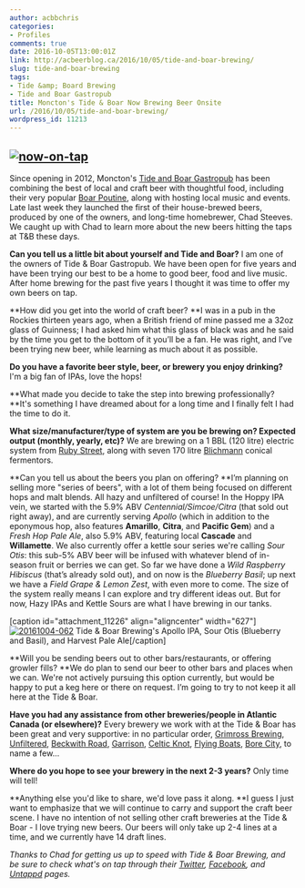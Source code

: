 ```yaml
---
author: acbbchris
categories:
- Profiles
comments: true
date: 2016-10-05T13:00:01Z
link: http://acbeerblog.ca/2016/10/05/tide-and-boar-brewing/
slug: tide-and-boar-brewing
tags:
- Tide &amp; Board Brewing
- Tide and Boar Gastropub
title: Moncton's Tide & Boar Now Brewing Beer Onsite
url: /2016/10/05/tide-and-boar-brewing/
wordpress_id: 11213
---
```


## [![now-on-tap](http://acbeerblog.ca/wp-content/uploads/2017/10/now-on-tap-1024x538.jpg)](http://acbeerblog.ca/wp-content/uploads/2017/10/now-on-tap.jpg)


Since opening in 2012, Moncton's [Tide and Boar Gastropub](http://www.tideandboar.com/) has been combining the best of local and craft beer with thoughtful food, including their very popular [Boar Poutine](https://www.google.ca/search?q=Boar+Poutine&source=lnms&tbm=isch&sa=X&ved=0ahUKEwiUqs6dl8LPAhXCNx4KHZF2DNsQ_AUICCgB&biw=1600&bih=699), along with hosting local music and events. Late last week they launched the first of their house-brewed beers, produced by one of the owners, and long-time homebrewer, Chad Steeves. We caught up with Chad to learn more about the new beers hitting the taps at T&B these days.

**Can you tell us a little bit about yourself and Tide and Boar?**
I am one of the owners of Tide & Boar Gastropub. We have been open for five years and have been trying our best to be a home to good beer, food and live music. After home brewing for the past five years I thought it was time to offer my own beers on tap.

**How did you get into the world of craft beer?
**I was in a pub in the Rockies thirteen years ago, when a British friend of mine passed me a 32oz glass of Guinness; I had asked him what this glass of black was and he said by the time you get to the bottom of it you’ll be a fan. He was right, and I’ve been trying new beer, while learning as much about it as possible.

**Do you have a favorite beer style, beer, or brewery you enjoy drinking?**
I'm a big fan of IPAs, love the hops!

**What made you decide to take the step into brewing professionally?
**It's something I have dreamed about for a long time and I finally felt I had the time to do it.

**What size/manufacturer/type of system are you be brewing on? Expected output (monthly, yearly, etc)?**
We are brewing on a 1 BBL (120 litre) electric system from [Ruby Street](http://www.rubystreetbrewing.com/),  along with seven 170 litre [Blichmann](http://www.blichmannengineering.com/) conical fermentors.

**Can you tell us about the beers you plan on offering?
**I’m planning on selling more "series of beers", with a lot of them being focused on different hops and malt blends. All hazy and unfiltered of course! In the Hoppy IPA vein, we started with the 5.9% ABV _Centennial/Simcoe/Citra_ (that sold out right away), and are currently serving _Apollo_ (which in addition to the eponymous hop, also features **Amarillo**, **Citra**, and **Pacific Gem**) and a _Fresh Hop Pale Ale_, also 5.9% ABV, featuring local **Cascade** and **Willamette**. We also currently offer a kettle sour series we're calling _Sour Otis_: this sub-5% ABV beer will be infused with whatever blend of in-season fruit or berries we can get. So far we have done a _Wild Raspberry Hibiscus_ (that’s already sold out), and on now is the _Blueberry Basil_; up next we have a _Field Grape & Lemon Zest_, with even more to come. The size of the system really means I can explore and try different ideas out. But for now, Hazy IPAs and Kettle Sours are what I have brewing in our tanks.

[caption id="attachment_11226" align="aligncenter" width="627"][![20161004-062](http://acbeerblog.ca/wp-content/uploads/2017/10/20161004-062-1024x1024.jpg)](http://acbeerblog.ca/wp-content/uploads/2017/10/20161004-062.jpg) Tide & Boar Brewing's Apollo IPA, Sour Otis (Blueberry and Basil), and Harvest Pale Ale[/caption]

**Will you be sending beers out to other bars/restaurants, or offering growler fills?
**We do plan to send our beer to other bars and places when we can. We're not actively pursuing this option currently, but would be happy to put a keg here or there on request. I’m going to try to not keep it all here at the Tide & Boar.

**Have you had any assistance from other breweries/people in Atlantic Canada (or elsewhere)?**
Every brewery we work with at the Tide & Boar has been great and very supportive: in no particular order, [Grimross Brewing](http://grimross.com/), [Unfiltered](http://hoppyasballs.ca), [Beckwith Road](http://beckwithroad.com/), [Garrison](http://www.garrisonbrewing.com/), [Celtic Knot](https://www.facebook.com/CelticKnotBrewing), [Flying Boats](https://www.facebook.com/pages/Flying-Boats-Brewing/1580598582194710), [Bore City](http://www.borecitybrewing.com/), to name a few...

**Where do you hope to see your brewery in the next 2-3 years?**
Only time will tell!

**Anything else you'd like to share, we'd love pass it along.
**I guess I just want to emphasize that we will continue to carry and support the craft beer scene. I have no intention of not selling other craft breweries at the Tide & Boar - I love trying new beers. Our beers will only take up 2-4 lines at a time, and we currently have 14 draft lines.

_Thanks to Chad for getting us up to speed with Tide & Boar Brewing, and be sure to check what's on tap through their [Twitter](http://www.twitter.com/TideandBoar), [Facebook](https://www.facebook.com/tideandboar/), and [Untappd](https://untappd.com/w/tide-boar-brewing/299297) pages._
